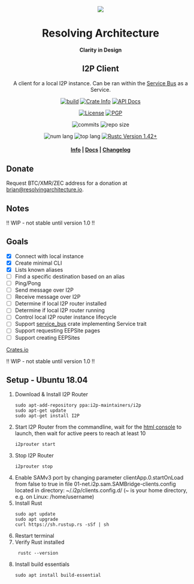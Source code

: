 <div align="center">
  <img src="https://resolvingarchitecture.io/images/ra.png"  />

  <h1>Resolving Architecture</h1>

  <p>
    <strong>Clarity in Design</strong>
  </p>
  
  <h2>I2P Client</h2>
  
  <p>
   A client for a local I2P instance. Can be ran within the <a target="_blank" href="https://github.com/resolvingarchitecture/service-bus">Service Bus</a> as a Service.
   </p>
  
  <p>
    <a href="https://travis-ci.com/resolvingarchitecture/i2p-client"><img alt="build" src="https://img.shields.io/travis/resolvingarchitecture/i2p-client"/></a>
    <a href="https://crates.io/crates/i2p-client"><img alt="Crate Info" src="https://img.shields.io/crates/v/i2p-client.svg"/></a>
    <a href="https://docs.rs/crate/i2p-client/"><img alt="API Docs" src="https://img.shields.io/badge/docs.i2p-client-green"/></a>
  </p>
  <p>
    <a href="https://github.com/resolvingarchitecture/i2p-client/blob/master/LICENSE"><img alt="License" src="https://img.shields.io/github/license/resolvingarchitecture/i2p-client"/></a>
    <a href="https://resolvingarchitecture.io/ks/publickey.brian@resolvingarchitecture.io.asc"><img alt="PGP" src="https://img.shields.io/keybase/pgp/objectorange"/></a>
  </p>
  <p>
    <img alt="commits" src="https://img.shields.io/crates/d/i2p-client"/>
    <img alt="repo size" src="https://img.shields.io/github/repo-size/resolvingarchitecture/i2p-client"/>
  </p>
  <p>
    <img alt="num lang" src="https://img.shields.io/github/languages/count/resolvingarchitecture/i2p-client"/>
    <img alt="top lang" src="https://img.shields.io/github/languages/top/resolvingarchitecture/i2p-client"/>
    <a href="https://blog.rust-lang.org/2020/03/12/Rust-1.42.html"><img alt="Rustc Version 1.42+" src="https://img.shields.io/badge/rustc-1.42+-green.svg"/></a>
  </p>

  <h4>
    <a href="https://resolvingarchitecture.io">Info</a>
    <span> | </span>
    <a href="https://docs.rs/crate/i2p-client/">Docs</a>
    <span> | </span>
    <a href="https://github.com/resolvingarchitecture/i2p-client/blob/master/CHANGELOG.md">Changelog</a>
  </h4>
</div>

## Donate
Request BTC/XMR/ZEC address for a donation at brian@resolvingarchitecture.io.

## Notes
!! WIP - not stable until version 1.0 !!

## Goals

*[x] Connect with local instance
*[x] Create minimal CLI
*[x] Lists known aliases
*[ ] Find a specific destination based on an alias
*[ ] Ping/Pong
*[ ] Send message over I2P
*[ ] Receive message over I2P
*[ ] Determine if local I2P router installed
*[ ] Determine if local I2P router running
*[ ] Control local I2P router instance lifecycle
*[ ] Support [service_bus](https://crates.io/crates/service-bus) crate implementing Service trait
*[ ] Support requesting EEPSite pages
*[ ] Support creating EEPSites

[Crates.io](https://crates.io/crates/i2p_client)

!! WIP - not stable until version 1.0 !!

## Setup - Ubuntu 18.04
1. Download & Install I2P Router
    ```shell script
    sudo apt-add-repository ppa:i2p-maintainers/i2p
    sudo apt-get update
    sudo apt-get install I2P
    ```
2. Start I2P Router from the commandline, wait for the [html console](http://127.0.0.1:7657/home) to launch, then wait for active peers to reach at least 10
    ```shell script
    i2prouter start
    ```
3. Stop I2P Router
    ```shell script
    i2prouter stop
    ```
4. Enable SAMv3 port by changing parameter clientApp.0.startOnLoad from false to true in file 
01-net.i2p.sam.SAMBridge-clients.config located in directory: ~/.i2p/clients.config.d/ (~ is your home directory, e.g. on Linux: /home/username)
5. Install Rust
   ```shell script
   sudo apt update
   sudo apt upgrade
   curl https://sh.rustup.rs -sSf | sh
   ```
6. Restart terminal
7. Verify Rust installed
    ```shell script
     rustc --version
    ```
8. Install build essentials
    ```shell script
    sudo apt install build-essential
    ```
